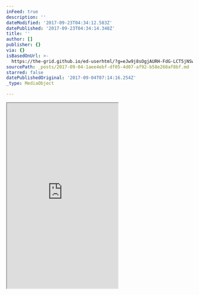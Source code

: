 ```yaml
---
inFeed: true
description: ''
dateModified: '2017-09-23T04:34:12.583Z'
datePublished: '2017-09-23T04:34:14.348Z'
title: ''
author: []
publisher: {}
via: {}
isBasedOnUrl: >-
  https://the-grid.github.io/ed-userhtml/?g=eJw9j8sOgjAURH-FdG-LCT5jNSwk4COAJkZXBrmXtom1WKr8vm-XZzIzmZmoyhYavcaWnEjn6mbMGJiyocIYcUZaGs0qY3XDgCHrRmFS56stKHuo4nWWLcpdHo2yOh2mOpZpu1xfgwDzaJ50DkcXVGKfdDf7kN0Vtq-aGeoTAiBwZ29IvFaBk5wM-j7xJCohHSc9_wnvWSdjAS0nT9aFFerys_yFb94n05UpQF0EpXTCPqemD4gMSgk
sourcePath: _posts/2017-09-04-1aee4ebf-df05-4d07-af92-b58e268af8bf.md
starred: false
datePublishedOriginal: '2017-09-04T07:14:16.254Z'
_type: MediaObject

---
```

<iframe src="https://the-grid.github.io/ed-userhtml/?g=eJw9j8sOgjAURH-FdG-LCT5jNSwk4COAJkZXBrmXtom1WKr8vm-XZzIzmZmoyhYavcaWnEjn6mbMGJiyocIYcUZaGs0qY3XDgCHrRmFS56stKHuo4nWWLcpdHo2yOh2mOpZpu1xfgwDzaJ50DkcXVGKfdDf7kN0Vtq-aGeoTAiBwZ29IvFaBk5wM-j7xJCohHSc9_wnvWSdjAS0nT9aFFerys_yFb94n05UpQF0EpXTCPqemD4gMSgk" height="500" style=""></iframe>